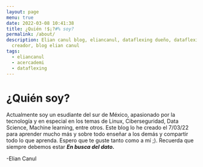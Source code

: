 ```yaml
---
layout: page
menu: true
date: 2022-03-08 10:41:38
title: ¿Quién !$¡?#% soy?
permalink: /about/
description: Elian canul blog, eliancanul, dataflexing dueño, dataflexing
  creador, blog elian canul
tags:
  - eliancanul
  - acercademi
  - dataflexing
---
```



# ¿Quién soy?

Actualmente soy un esudiante del sur de México, apasionado por la tecnología y en especial en los temas de Linux, Ciberseguridad, Data Science, Machine learning, entre otros. Este blog lo he creado el 7/03/22 para aprender mucho más y sobre todo enseñar a los demás y compartir todo lo que aprenda. Espero que te guste tanto como a mí ;). Recuerda que siempre debemos estar ***En busca del dato.***

\-Elian Canul